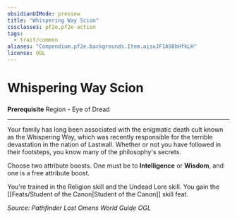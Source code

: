 ```yaml
---
obsidianUIMode: preview
title: "Whispering Way Scion"
cssclasses: pf2e,pf2e-action
tags:
  - trait/common
aliases: "Compendium.pf2e.backgrounds.Item.aisuJF1A98bHfkLH"
license: OGL
---
```

# Whispering Way Scion

### 






**Prerequisite** Region - Eye of Dread

* * *

Your family has long been associated with the enigmatic death cult known as the Whispering Way, which was recently responsible for the terrible devastation in the nation of Lastwall. Whether or not you have followed in their footsteps, you know many of the philosophy's secrets.

Choose two attribute boosts. One must be to **Intelligence** or **Wisdom**, and one is a free attribute boost.

You're trained in the Religion skill and the Undead Lore skill. You gain the [[Feats/Student of the Canon|Student of the Canon]] skill feat.

*Source: Pathfinder Lost Omens World Guide*
*OGL*